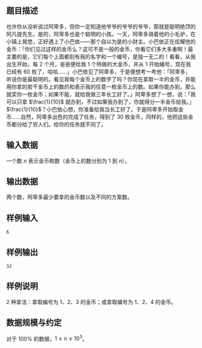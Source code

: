 ## 题目描述
也许你从没听说过阿卑多，但你一定知道他爷爷的爷爷的爷爷，那就是聪明绝顶的阿凡提先生。是的，阿卑多也是个聪明的小孩。一天，阿卑多骑着他的小毛驴，在小镇上晃悠，正好遇上了小巴依——那个自以为是的小财主。小巴依正在炫耀他的金币：「你们见过这样的金币么？这可不是一般的金币，你看它们多大多重啊！最主要的是，它们每个上面都刻有我的名字和一个编号，是独一无二的！看看，从我出生开始，每 $2$ 个月，爸爸便给我 $1$ 个特做的大金币，并从 $1$ 开始编号，现在我已经有 $60$ 枚了，哈哈……」小巴依见了阿卑多，于是便想考一考他：「阿卑多，听说你是最聪明的。看见我每个金币上的数字了吗？你现在拿取一半的金币，并能用你拿的若干金币上的数的和表示我的任意一枚金币上的数。如果你能办到，那么就奖你一枚金币；如果不能，就给我做三年长工好了。」阿卑多想了一想，说：「我可以只拿 $\frac{1}{10}$ 就办到，不过如果我办到了，你就得分一半金币给我。」$\frac{1}{10}$？小巴依心想，你准备给我当长工好了。于是阿卑多开始取金币……自然，阿卑多出色的完成了任务，得到了 $30$ 枚金币，同样的，他把这些金币都分给了穷人们。给你的任务就不同了。
## 输入数据
一个数 $n$ 表示金币枚数（金币上的数分别为 $1$ 到 $n$）。
## 输出数据
两个数，阿卑多最少要拿的金币数以及不同的方案数。
## 样例输入 
```plain
6
```
## 样例输出 
```plain
32
```
## 样例说明 
$2$ 种拿法：拿取编号为 $1$、$2$、$3$ 的金币；或拿取编号为 $1$、$2$、$4$ 的金币。
## 数据规模与约定
对于 $100\%$ 的数据，$1 \leq n \leq 10^3$。